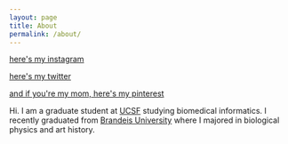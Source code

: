 ```yaml
---
layout: page
title: About
permalink: /about/
---
```


<a class="twitter-follow-button"
  href="https://www.instagram.com/christacaggiano/"
  data-show-count="true"
  data-size="large">
here's my instagram 
</a>

<a class="twitter-follow-button"
  href="https://www.twitter.com/christacaggiano"
  data-show-count="false"
  data-size="large">
here's my twitter
</a>

<a class="twitter-follow-button"
  href="https://www.pinterest.com/caggianoc/"
  data-show-count="true"
  data-size="large">
and if you're my mom, here's my pinterest
</a>

Hi. I am a graduate student at [UCSF](https://www.ucsf.edu/) studying biomedical informatics. I recently graduated from [Brandeis University](http://www.brandeis.edu/) where I majored in biological physics and art history. 